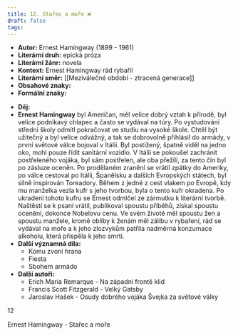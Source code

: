 ```yaml
---
title: 12. Stařec a moře ❌
draft: false
tags:
---
```

 - **Autor:** Ernest Hamingway (1899 - 1961)
- **Literární druh:** epická próza
- **Literární žánr:** novela
- **Kontext:** Ernest Hamingway rád rybařil
- **Literární směr:** [[Meziválečné období - ztracená generace]]
- **Obsahové znaky:** 
- **Formální znaky:** 
* **Děj:** 
* **Ernest Hamingway** byl Američan, měl velice dobrý vztah k přírodě, byl velice podnikavý chlapec a často se vydával na túry. Po vystudování střední školy odmítl pokračovat ve studiu na vysoké škole. Chtěl být užitečný a byl velice odvážný, a tak se dobrovolně přihlásil do armády, v první světové válce bojoval v Itálii. Byl postižený, špatně viděl na jedno oko, mohl pouze řídit sanitární vozidlo. V Itálii se pokoušel zachránit postřeleného vojáka, byl sám postřelen, ale oba přežili, za tento čin byl po zásluze oceněn. Po prodělaném zranění se vrátil zpátky do Ameriky, po válce cestoval po Itálii, Španělsku a dalších Evropských státech, byl silně inspirován Toreadory. Během z jedné z cest vlakem po Evropě, kdy mu manželka vezla kufr s jeho tvorbou, byla o tento kufr okradena. Po ukradení tohoto kufru se Ernest odmlčel ze zármutku k literární tvorbě. Naštěstí se k psaní vrátil, publikoval spoustu příběhů, získal spoustu ocenění, dokonce Nobelovu cenu. Ve svém životě měl spoustu žen a spoustu manžele, kromě obliby k ženám měl zálibu v rybaření, rád se vydával na moře a k jeho zlozvykům patřila nadměrná konzumace alkoholu, která přispěla k jeho smrti.
* **Další významná díla:** 
	* Komu zvoní hrana
	* Fiesta
	* Sbohem armádo
* **Další autoři:** 
	* Erich Maria Remarque - Na západní frontě klid
	* Francis Scott Fitzgerald - Velký Gatsby
	* Jaroslav Hašek - Osudy dobrého vojáka Švejka za světové války

12

Ernest Hamingway - Stařec a moře